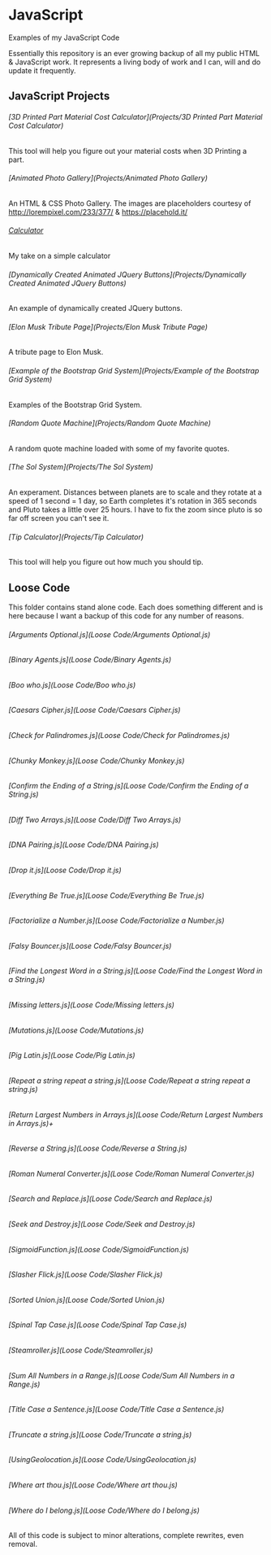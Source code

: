 # JavaScript
Examples of my JavaScript Code

Essentially this repository is an ever growing backup of all my public HTML & JavaScript work. It represents a living body of work and I can, will and do update it frequently.

## JavaScript Projects

###### [3D Printed Part Material Cost Calculator](Projects/3D Printed Part Material Cost Calculator)
This tool will help you figure out your material costs when 3D Printing a part.

###### [Animated Photo Gallery](Projects/Animated Photo Gallery)
An HTML & CSS Photo Gallery. The images are placeholders courtesy of http://lorempixel.com/233/377/ & https://placehold.it/

###### [Calculator](Projects/Calculator)
My take on a simple calculator

###### [Dynamically Created Animated JQuery Buttons](Projects/Dynamically Created Animated JQuery Buttons)
An example of dynamically created JQuery buttons.

###### [Elon Musk Tribute Page](Projects/Elon Musk Tribute Page)
A tribute page to Elon Musk.

###### [Example of the Bootstrap Grid System](Projects/Example of the Bootstrap Grid System)
Examples of the Bootstrap Grid System.

###### [Random Quote Machine](Projects/Random Quote Machine)
A random quote machine loaded with some of my favorite quotes.

###### [The Sol System](Projects/The Sol System)
An experament. Distances between planets are to scale and they rotate at a speed of 1 second = 1 day, so Earth completes it's rotation in 365 seconds and Pluto  takes a little over 25 hours.  I have to fix the zoom since pluto is so far off screen you can't see it.

###### [Tip Calculator](Projects/Tip Calculator)
This tool will help you figure out how much you should tip.


## Loose Code
This folder contains stand alone code. Each does something different and is here because I want a backup of this code for any number of reasons.                                
###### [Arguments Optional.js](Loose Code/Arguments Optional.js)
###### [Binary Agents.js](Loose Code/Binary Agents.js)
###### [Boo who.js](Loose Code/Boo who.js)
###### [Caesars Cipher.js](Loose Code/Caesars Cipher.js)
###### [Check for Palindromes.js](Loose Code/Check for Palindromes.js)
###### [Chunky Monkey.js](Loose Code/Chunky Monkey.js)
###### [Confirm the Ending of a String.js](Loose Code/Confirm the Ending of a String.js)
###### [Diff Two Arrays.js](Loose Code/Diff Two Arrays.js)
###### [DNA Pairing.js](Loose Code/DNA Pairing.js)
###### [Drop it.js](Loose Code/Drop it.js)
###### [Everything Be True.js](Loose Code/Everything Be True.js)
###### [Factorialize a Number.js](Loose Code/Factorialize a Number.js)
###### [Falsy Bouncer.js](Loose Code/Falsy Bouncer.js)
###### [Find the Longest Word in a String.js](Loose Code/Find the Longest Word in a String.js)
###### [Missing letters.js](Loose Code/Missing letters.js)
###### [Mutations.js](Loose Code/Mutations.js)
###### [Pig Latin.js](Loose Code/Pig Latin.js)
###### [Repeat a string repeat a string.js](Loose Code/Repeat a string repeat a string.js)
###### [Return Largest Numbers in Arrays.js](Loose Code/Return Largest Numbers in Arrays.js)+
###### [Reverse a String.js](Loose Code/Reverse a String.js)
###### [Roman Numeral Converter.js](Loose Code/Roman Numeral Converter.js)
###### [Search and Replace.js](Loose Code/Search and Replace.js)
###### [Seek and Destroy.js](Loose Code/Seek and Destroy.js)
###### [SigmoidFunction.js](Loose Code/SigmoidFunction.js)
###### [Slasher Flick.js](Loose Code/Slasher Flick.js)
###### [Sorted Union.js](Loose Code/Sorted Union.js)
###### [Spinal Tap Case.js](Loose Code/Spinal Tap Case.js)
###### [Steamroller.js](Loose Code/Steamroller.js)
###### [Sum All Numbers in a Range.js](Loose Code/Sum All Numbers in a Range.js)
###### [Title Case a Sentence.js](Loose Code/Title Case a Sentence.js)
###### [Truncate a string.js](Loose Code/Truncate a string.js)
###### [UsingGeolocation.js](Loose Code/UsingGeolocation.js)
###### [Where art thou.js](Loose Code/Where art thou.js)
###### [Where do I belong.js](Loose Code/Where do I belong.js)


All of this code is subject to minor alterations, complete rewrites, even removal.
